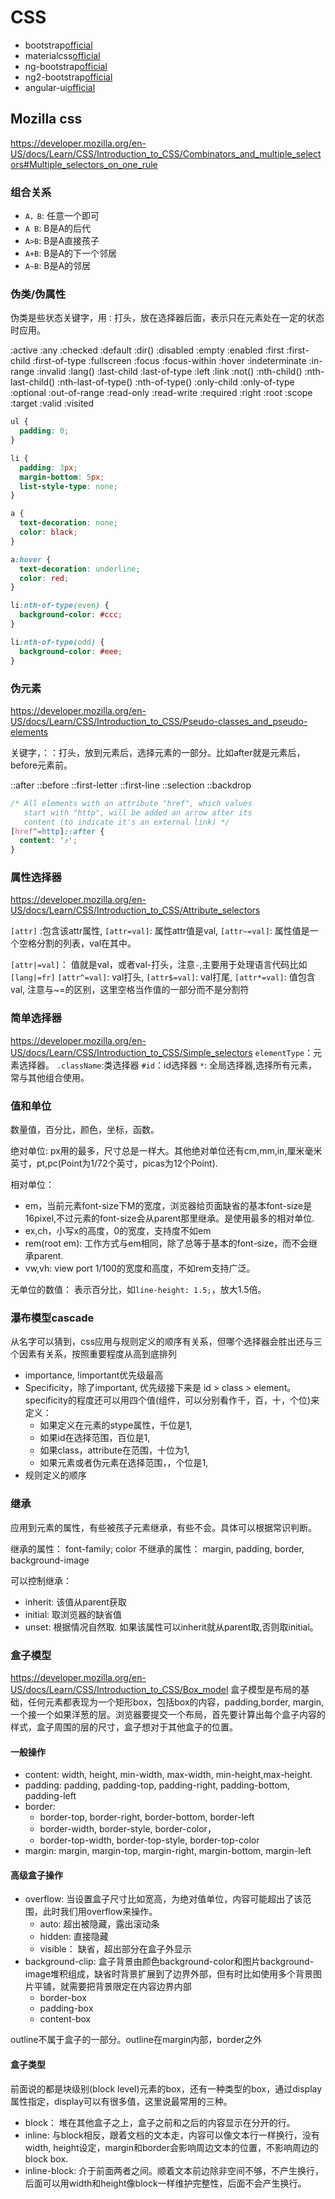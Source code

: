 # CSS

+ bootstrap[official](http://v4-alpha.getbootstrap.com/)
+ materialcss[official](http://materializecss.com/buttons.html)
+ ng-bootstrap[official](https://github.com/ng-bootstrap)
+ ng2-bootstrap[official](http://valor-software.com/ng2-bootstrap)
+ angular-ui[official](https://github.com/angular-ui)

## Mozilla css

<https://developer.mozilla.org/en-US/docs/Learn/CSS/Introduction_to_CSS/Combinators_and_multiple_selectors#Multiple_selectors_on_one_rule>

### 组合关系

+ `A，B`: 任意一个即可
+ `A B`: B是A的后代
+ `A>B`: B是A直接孩子
+ `A+B`: B是A的下一个邻居
+ `A~B`: B是A的邻居

### 伪类/伪属性

伪类是些状态关键字，用`：`打头，放在选择器后面，表示只在元素处在一定的状态时应用。

:active   :any    :checked    :default    :dir()    :disabled
:empty    :enabled
:first    :first-child    :first-of-type    :fullscreen
:focus    :focus-within    :hover
:indeterminate    :in-range    :invalid
:lang()    :last-child    :last-of-type    :left    :link
:not()    :nth-child()    :nth-last-child()    :nth-last-of-type()    :nth-of-type()
:only-child    :only-of-type    :optional    :out-of-range
:read-only    :read-write    :required    :right    :root
:scope    :target    :valid    :visited

```css
ul {
  padding: 0;
}

li {
  padding: 3px;
  margin-bottom: 5px;
  list-style-type: none;
}

a {
  text-decoration: none;
  color: black;
}

a:hover {
  text-decoration: underline;
  color: red;
}

li:nth-of-type(even) {
  background-color: #ccc;
}

li:nth-of-type(odd) {
  background-color: #eee;
}
```

### 伪元素

<https://developer.mozilla.org/en-US/docs/Learn/CSS/Introduction_to_CSS/Pseudo-classes_and_pseudo-elements>

关键字，：：打头，放到元素后，选择元素的一部分。比如after就是元素后，before元素前。

::after    ::before    ::first-letter    ::first-line
::selection    ::backdrop

```css
/* All elements with an attribute "href", which values
   start with "http", will be added an arrow after its
   content (to indicate it's an external link) */
[href^=http]::after {
  content: '⤴';
}
```

### 属性选择器

<https://developer.mozilla.org/en-US/docs/Learn/CSS/Introduction_to_CSS/Attribute_selectors>

`[attr]` :包含该attr属性,
`[attr=val]`: 属性attr值是val,
`[attr~=val]`: 属性值是一个空格分割的列表，val在其中。

`[attr|=val]`： 值就是val，或者val-打头，注意`-`,主要用于处理语言代码比如`[lang|=fr]`
`[attr^=val]`: val打头,
`[attr$=val]`: val打尾,
`[attr*=val]`: 值包含val, 注意与~=的区别，这里空格当作值的一部分而不是分割符

### 简单选择器

<https://developer.mozilla.org/en-US/docs/Learn/CSS/Introduction_to_CSS/Simple_selectors>
`elementType`：元素选择器。
`.className`:类选择器
`#id`：id选择器
`*`: 全局选择器,选择所有元素，常与其他组合使用。

### 值和单位

数量值，百分比，颜色，坐标，函数。

绝对单位: px用的最多，尺寸总是一样大。其他绝对单位还有cm,mm,in,厘米毫米英寸，pt,pc(Point为1/72个英寸，picas为12个Point).

相对单位：

+ em，当前元素font-size下M的宽度，浏览器给页面缺省的基本font-size是16pixel,不过元素的font-size会从parent那里继承。是使用最多的相对单位.
+ ex,ch，小写x的高度，0的宽度，支持度不如em
+ rem(root em): 工作方式与em相同，除了总等于基本的font-size，而不会继承parent.
+ vw,vh: view port 1/100的宽度和高度，不如rem支持广泛。

无单位的数值： 表示百分比，如`line-height: 1.5;`，放大1.5倍。

### 瀑布模型cascade

从名字可以猜到，css应用与规则定义的顺序有关系，但哪个选择器会胜出还与三个因素有关系，按照重要程度从高到底排列

+ importance, !important优先级最高
+ Specificity，除了important, 优先级接下来是 id > class > element。specificity的程度还可以用四个值(组件，可以分别看作千，百，十，个位)来定义：
  + 如果定义在元素的stype属性，千位是1,
  + 如果id在选择范围，百位是1,
  + 如果class，attribute在范围，十位为1,
  + 如果元素或者伪元素在选择范围，，个位是1,
+ 规则定义的顺序

### 继承

应用到元素的属性，有些被孩子元素继承，有些不会。具体可以根据常识判断。

继承的属性： font-family; color
不继承的属性： margin, padding, border, background-image

可以控制继承：

+ inherit: 该值从parent获取
+ initial: 取浏览器的缺省值
+ unset: 根据情况自然取. 如果该属性可以inherit就从parent取,否则取initial。

### 盒子模型

<https://developer.mozilla.org/en-US/docs/Learn/CSS/Introduction_to_CSS/Box_model>
盒子模型是布局的基础，任何元素都表现为一个矩形box，包括box的内容，padding,border, margin,一个接一个如果洋葱的层。浏览器要提交一个布局，首先要计算出每个盒子内容的样式，盒子周围的层的尺寸，盒子想对于其他盒子的位置。

#### 一般操作

+ content: width, height, min-width, max-width, min-height,max-height.
+ padding: padding, padding-top, padding-right, padding-bottom, padding-left
+ border:
  + border-top, border-right, border-bottom, border-left
  + border-width, border-style, border-color，
  + border-top-width, border-top-style, border-top-color
+ margin: margin, margin-top, margin-right, margin-bottom, margin-left

#### 高级盒子操作

+ overflow: 当设置盒子尺寸比如宽高，为绝对值单位，内容可能超出了该范围，此时我们用overflow来操作。
  + auto: 超出被隐藏，露出滚动条
  + hidden: 直接隐藏
  + visible： 缺省，超出部分在盒子外显示
+ background-clip: 盒子背景由颜色background-color和图片background-image堆积组成，缺省时背景扩展到了边界外部，但有时比如使用多个背景图片平铺，就需要把背景限定在内容边界内部
  + border-box
  + padding-box
  + content-box

outline不属于盒子的一部分。outline在margin内部，border之外

#### 盒子类型

前面说的都是块级别(block level)元素的box，还有一种类型的box，通过display属性指定，display可以有很多值，这里说最常用的三种。

+ block： 堆在其他盒子之上，盒子之前和之后的内容显示在分开的行。
+ inline: 与block相反，跟着文档的文本走，内容可以像文本行一样换行，没有width, height设定，margin和border会影响周边文本的位置，不影响周边的block box.
+ inline-block: 介于前面两者之间。顺着文本前边除非空间不够，不产生换行，后面可以用width和height像block一样维护完整性，后面不会产生换行。